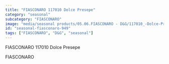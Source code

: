 ```yaml
---
title: "FIASCONARO 117010 Dolce Presepe"
category: "seasonal"
subcategory: "FIASCONARO"
image: "media/seasonal products/05.06.FIASCONARO - D&G/117010_-Dolce-Presepe.jpg"
id: "seasonal-fiasconaro-949"
tags: ["FIASCONARO", "D&G", "seasonal"]
---
```


FIASCONARO 117010 Dolce Presepe

FIASCONARO
